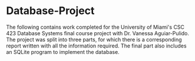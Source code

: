 # Database-Project

The following contains work completed for the University of Miami's CSC 423 Database Systems final course project with Dr. Vanessa Aguiar-Pulido. 
The project was split into three parts, for which there is a corresponding report written with all the information required.
The final part also includes an SQLite program to implement the database.
